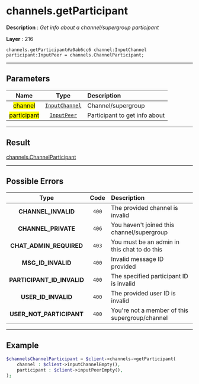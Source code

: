 # channels.getParticipant

**Description** : *Get info about a channel/supergroup participant*

**Layer** : 216

```tl
channels.getParticipant#a0ab6cc6 channel:InputChannel participant:InputPeer = channels.ChannelParticipant;
```

---

## Parameters

| Name | Type | Description |
| :---: | :---: | :--- |
| <mark>channel</mark> | [`InputChannel`](type/InputChannel) | Channel/supergroup |
| <mark>participant</mark> | [`InputPeer`](type/InputPeer) | Participant to get info about |

---

## Result

[channels.ChannelParticipant](type/channels.ChannelParticipant)

---

## Possible Errors

| Type | Code | Description |
| :---: | :---: | :--- |
| **CHANNEL_INVALID** | `400` | The provided channel is invalid |
| **CHANNEL_PRIVATE** | `406` | You haven't joined this channel/supergroup |
| **CHAT_ADMIN_REQUIRED** | `403` | You must be an admin in this chat to do this |
| **MSG_ID_INVALID** | `400` | Invalid message ID provided |
| **PARTICIPANT_ID_INVALID** | `400` | The specified participant ID is invalid |
| **USER_ID_INVALID** | `400` | The provided user ID is invalid |
| **USER_NOT_PARTICIPANT** | `400` | You're not a member of this supergroup/channel |

---

## Example

```php
$channelsChannelParticipant = $client->channels->getParticipant(
	channel : $client->inputChannelEmpty(),
	participant : $client->inputPeerEmpty(),
);
```